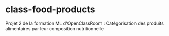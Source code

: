 # class-food-products
Projet 2 de la formation ML d'OpenClassRoom : Catégorisation des produits alimentaires par leur composition nutritionnelle
